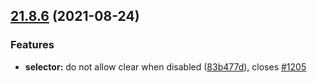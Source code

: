 ## [21.8.6](https://github.com/growingio/gio-design/compare/v21.8.5...v21.8.6) (2021-08-24)


### Features

* **selector:** do not allow clear when disabled ([83b477d](https://github.com/growingio/gio-design/commit/83b477daa67a6213aaebadaed19fe44eb7e26473)), closes [#1205](https://github.com/growingio/gio-design/issues/1205)




